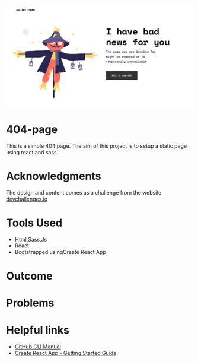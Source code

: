![404-page](404-page.png)

# 404-page

This is a simple 404 page. The aim of this project is to setup a static page using react and sass.

# Acknowledgments

The design and content comes as a challenge from the website [devchallenges.io](https://devchallenges.io/challenges/wBunSb7FPrIepJZAg0sY)

# Tools Used

- Html,Sass,Js
- React
- Bootstrapped usingCreate React App

# Outcome

# Problems

# Helpful links

- [GitHub CLI Manual](https://cli.github.com/manual/)
- [Create React App - Getting Started Guide](https://create-react-app.dev/docs/getting-started)
